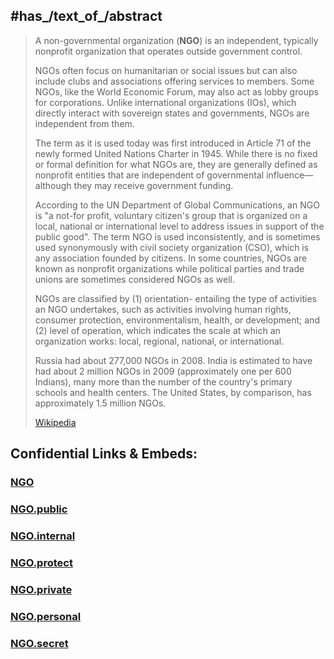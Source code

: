 

## #has_/text_of_/abstract 

> A non-governmental organization (**NGO**) is an independent, typically nonprofit organization 
> that operates outside government control. 
> 
> NGOs often focus on humanitarian or social issues 
> but can also include clubs and associations offering services to members. 
> Some NGOs, like the World Economic Forum, may also act as lobby groups for corporations. 
> Unlike international organizations (IOs), which directly interact with sovereign states and governments, 
> NGOs are independent from them.
>
> The term as it is used today was first introduced in Article 71 of the newly formed United Nations Charter in 1945. While there is no fixed or formal definition for what NGOs are, they are generally defined as nonprofit entities that are independent of governmental influence—although they may receive government funding.
>
> According to the UN Department of Global Communications, an NGO is "a not-for profit, voluntary citizen's group that is organized on a local, national or international level to address issues in support of the public good". The term NGO is used inconsistently, and is sometimes used synonymously with civil society organization (CSO), which is any association founded by citizens. In some countries, NGOs are known as nonprofit organizations while  political parties and trade unions are sometimes considered NGOs as well.
>
> NGOs are classified by (1) orientation- entailing the type of activities an NGO undertakes, such as activities involving human rights, consumer protection, environmentalism, health, or development; and (2) level of operation, which indicates the scale at which an organization works: local, regional, national, or international.
>
> Russia had about 277,000 NGOs in 2008. India is estimated to have had about 2 million NGOs in 2009 (approximately one per 600 Indians), many more than the number of the country's primary schools and health centers. The United States, by comparison, has approximately 1.5 million NGOs.
>
> [Wikipedia](https://en.wikipedia.org/wiki/Non-governmental%20organization)


## Confidential Links & Embeds: 

### [NGO](/_Standards/International/NGO.md) 

### [NGO.public](/_public/International/NGO.public.md) 

### [NGO.internal](/_internal/International/NGO.internal.md) 

### [NGO.protect](/_protect/International/NGO.protect.md) 

### [NGO.private](/_private/International/NGO.private.md) 

### [NGO.personal](/_personal/International/NGO.personal.md) 

### [NGO.secret](/_secret/International/NGO.secret.md)

